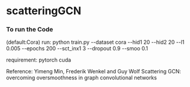 # scatteringGCN


### To run the Code
(default:Cora)
run:
python train.py --dataset cora --hid1 20 --hid2 20 --l1 0.005 --epochs 200 --sct_inx1 3 --dropout 0.9 --smoo 0.1




requirement:
pytorch
cuda

Reference:
Yimeng Min, Frederik Wenkel and Guy Wolf
Scattering GCN: overcoming oversmoothness in graph convolutional networks
